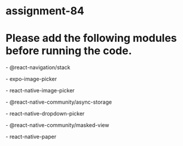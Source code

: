 # assignment-84
<H1>Please add the following modules before running the code.</H1>
- @react-navigation/stack<p>
- expo-image-picker<p>
- react-native-image-picker<p>
- @react-native-community/async-storage<p>
- react-native-dropdown-picker<p>
- @react-native-community/masked-view<p>
- react-native-paper<p>
